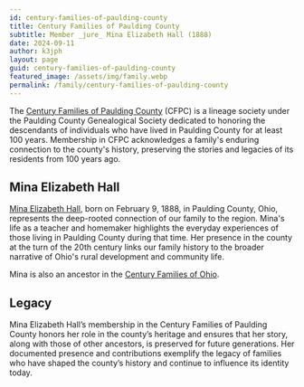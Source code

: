 ```yaml
---
id: century-families-of-paulding-county
title: Century Families of Paulding County
subtitle: Member _jure_ Mina Elizabeth Hall (1888)
date: 2024-09-11
author: k3jph
layout: page
guid: century-families-of-paulding-county
featured_image: /assets/img/family.webp
permalink: /family/century-families-of-paulding-county
---
```


The [Century Families of Paulding County](https://www.pauldingcountyogs.org/)
(CFPC) is a lineage society under the Paulding County Genealogical Society
dedicated to honoring the descendants of individuals who have lived in Paulding
County for at least 100 years. Membership in CFPC acknowledges a family's
enduring connection to the county's history, preserving the stories and legacies
of its residents from 100 years ago.

## Mina Elizabeth Hall

[Mina Elizabeth Hall](https://www.wikitree.com/wiki/Hall-1398), born on February
9, 1888, in Paulding County, Ohio, represents the deep-rooted connection of our
family to the region. Mina's life as a teacher and homemaker highlights the
everyday experiences of those living in Paulding County during that time. Her
presence in the county at the turn of the 20th century links our family history
to the broader narrative of Ohio's rural development and community life.

Mina is also an ancestor in the [Century Families of Ohio](/family/ogs/cfo).

## Legacy

Mina Elizabeth Hall’s membership in the Century Families of Paulding County
honors her role in the county’s heritage and ensures that her story, along with
those of other ancestors, is preserved for future generations. Her documented
presence and contributions exemplify the legacy of families who have shaped the
county’s history and continue to influence its identity today.


